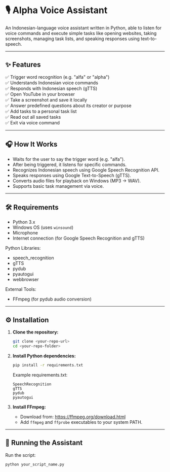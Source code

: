 # 🎙️ Alpha Voice Assistant

An Indonesian-language voice assistant written in Python, able to listen for voice commands and execute simple tasks like opening websites, taking screenshots, managing task lists, and speaking responses using text-to-speech.

---

## ✨ Features

✅ Trigger word recognition (e.g. "alfa" or "alpha")  
✅ Understands Indonesian voice commands  
✅ Responds with Indonesian speech (gTTS)  
✅ Open YouTube in your browser  
✅ Take a screenshot and save it locally  
✅ Answer predefined questions about its creator or purpose  
✅ Add tasks to a personal task list  
✅ Read out all saved tasks  
✅ Exit via voice command

---

## 🎧 How It Works

- Waits for the user to say the trigger word (e.g. "alfa").
- After being triggered, it listens for specific commands.
- Recognizes Indonesian speech using Google Speech Recognition API.
- Speaks responses using Google Text-to-Speech (gTTS).
- Converts audio files for playback on Windows (MP3 → WAV).
- Supports basic task management via voice.

---

## 🛠️ Requirements

- Python 3.x
- Windows OS (uses `winsound`)
- Microphone
- Internet connection (for Google Speech Recognition and gTTS)

Python Libraries:
- speech_recognition
- gTTS
- pydub
- pyautogui
- webbrowser

External Tools:
- FFmpeg (for pydub audio conversion)

---

## ⚙️ Installation

1. **Clone the repository:**

    ```bash
    git clone <your-repo-url>
    cd <your-repo-folder>
    ```

2. **Install Python dependencies:**

    ```bash
    pip install -r requirements.txt
    ```

    Example requirements.txt:
    ```
    SpeechRecognition
    gTTS
    pydub
    pyautogui
    ```

3. **Install FFmpeg:**

    - Download from: https://ffmpeg.org/download.html
    - Add `ffmpeg` and `ffprobe` executables to your system PATH.

---

## 🚀 Running the Assistant

Run the script:

```bash
python your_script_name.py
